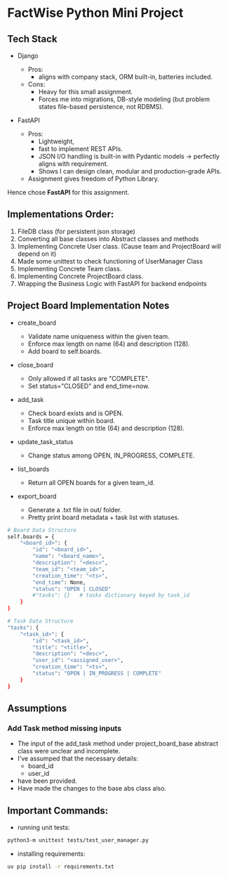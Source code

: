 # FactWise Python Mini Project

## Tech Stack
- Django
	-	Pros:
	    - aligns with company stack, ORM built-in, batteries included.
	-	Cons:
	    - Heavy for this small assignment.
		- Forces me into migrations, DB-style modeling (but problem states file-based persistence, not RDBMS).

- FastAPI
	-	Pros:
	    - Lightweight,
		- fast to implement REST APIs.
		- JSON I/O handling is built-in with Pydantic models → perfectly aligns with requirement.
		- Shows I can design clean, modular and production-grade APIs.
	- Assignment gives freedom of Python Library.

Hence chose **FastAPI** for this assignment.

## Implementations Order:
1. FileDB class (for persistent json storage)
2. Converting all base classes into Abstract classes and methods
3. Implementing Concrete User class. (Cause team and ProjectBoard will depend on it)
4. Made some unittest to check functioning of UserManager Class
5. Implementing Concrete Team class.
6. Implementing Concrete ProjectBoard class.
7. Wrapping the Business Logic with FastAPI for backend endpoints

## Project Board Implementation Notes
- create_board
    - Validate name uniqueness within the given team.
    - Enforce max length on name (64) and description (128).
    - Add board to self.boards.

- close_board
    - Only allowed if all tasks are "COMPLETE".
    - Set status="CLOSED" and end_time=now.

- add_task
    - Check board exists and is OPEN.
    - Task title unique within board.
    - Enforce max length on title (64) and description (128).

- update_task_status
    - Change status among OPEN, IN_PROGRESS, COMPLETE.

- list_boards
    - Return all OPEN boards for a given team_id.

- export_board
    - Generate a .txt file in out/ folder.
    - Pretty print board metadata + task list with statuses.

```bash
# Board Data Structure
self.boards = {
    "<board_id>": {
        "id": "<board_id>",
        "name": "<board_name>",
        "description": "<desc>",
        "team_id": "<team_id>",
        "creation_time": "<ts>",
        "end_time": None,
        "status": "OPEN | CLOSED"
        #"tasks": {}   # tasks dictionary keyed by task_id
    }
}

# Task Data Structure
"tasks": {
    "<task_id>": {
        "id": "<task_id>",
        "title": "<title>",
        "description": "<desc>",
        "user_id": "<assigned_user>",
        "creation_time": "<ts>",
        "status": "OPEN | IN_PROGRESS | COMPLETE"
    }
}
```

## Assumptions

### Add Task method missing inputs
- The input of the add_task method under project_board_base abstract class were unclear and incomplete.
- I've assumped that the necessary details:
    - board_id
    - user_id
- have been provided.
- Have made the changes to the base abs class also.

## Important Commands:
- running unit tests:
```bash
python3-m unittest tests/test_user_manager.py
```
- installing requirements:
```bash
uv pip install -r requirements.txt
```
